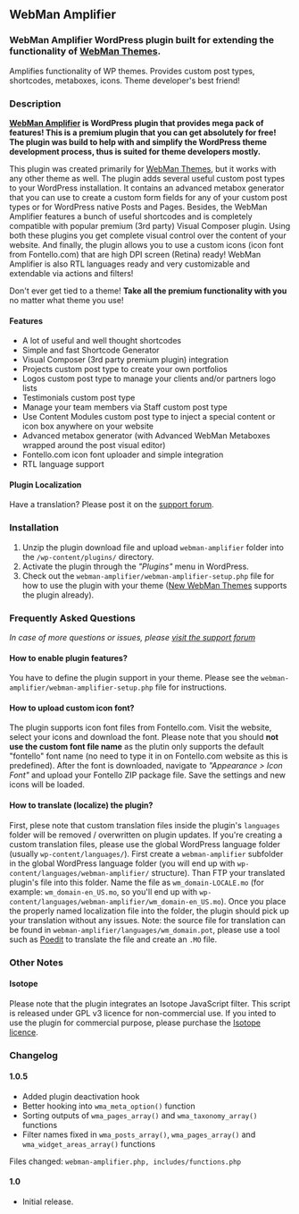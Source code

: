 ## WebMan Amplifier

### WebMan Amplifier WordPress plugin built for extending the functionality of [**WebMan Themes**](http://www.webmandesign.eu).

Amplifies functionality of WP themes. Provides custom post types, shortcodes, metaboxes, icons. Theme developer's best friend!

### Description

**[WebMan Amplifier](http://www.webmandesign.eu/ "WebMan Design") is WordPress plugin that provides mega pack of features! This is a premium plugin that you can get absolutely for free! The plugin was build to help with and simplify the WordPress theme development process, thus is suited for theme developers mostly.**

This plugin was created primarily for [WebMan Themes](http://www.webmandesign.eu/ "WebMan Themes"), but it works with any other theme as well. The plugin adds several useful custom post types to your WordPress installation. It contains an advanced metabox generator that you can use to create a custom form fields for any of your custom post types or for WordPress native Posts and Pages. Besides, the WebMan Amplifier features a bunch of useful shortcodes and is completely compatible with popular premium (3rd party) Visual Composer plugin. Using both these plugins you get complete visual control over the content of your website. And finally, the plugin allows you to use a custom icons (icon font from Fontello.com) that are high DPI screen (Retina) ready! WebMan Amplifier is also RTL languages ready and very customizable and extendable via actions and filters!

Don't ever get tied to a theme! **Take all the premium functionality with you** no matter what theme you use!

#### Features

* A lot of useful and well thought shortcodes
* Simple and fast Shortcode Generator
* Visual Composer (3rd party premium plugin) integration
* Projects custom post type to create your own portfolios
* Logos custom post type to manage your clients and/or partners logo lists
* Testimonials custom post type
* Manage your team members via Staff custom post type
* Use Content Modules custom post type to inject a special content or icon box anywhere on your website
* Advanced metabox generator (with Advanced WebMan Metaboxes wrapped around the post visual editor)
* Fontello.com icon font uploader and simple integration
* RTL language support

#### Plugin Localization

Have a translation? Please post it on the [support forum](http://support.webmandesign.eu/ "WebMan Support Forum").

### Installation

1. Unzip the plugin download file and upload `webman-amplifier` folder into the `/wp-content/plugins/` directory.
2. Activate the plugin through the *"Plugins"* menu in WordPress.
3. Check out the `webman-amplifier/webman-amplifier-setup.php` file for how to use the plugin with your theme ([New WebMan Themes](http://www.webmandesign.eu/ "Best WordPress themes!") supports the plugin already).

### Frequently Asked Questions

*In case of more questions or issues, please [visit the support forum](http://support.webmandesign.eu/ "WebMan Support Forum")*

#### How to enable plugin features?

You have to define the plugin support in your theme. Please see the `webman-amplifier/webman-amplifier-setup.php` file for instructions.

#### How to upload custom icon font?

The plugin supports icon font files from Fontello.com. Visit the website, select your icons and download the font. Please note that you should **not use the custom font file name** as the plutin only supports the default "fontello" font name (no need to type it in on Fontello.com website as this is predefined). After the font is downloaded, navigate to *"Appearance > Icon Font"* and upload your Fontello ZIP package file. Save the settings and new icons will be loaded.

#### How to translate (localize) the plugin?

First, plese note that custom translation files inside the plugin's `languages` folder will be removed / overwritten on plugin updates. If you're creating a custom translation files, please use the global WordPress language folder (usually `wp-content/languages/`). First create a `webman-amplifier` subfolder in the global WordPress language folder (you will end up with `wp-content/languages/webman-amplifier/` structure). Than FTP your translated plugin's file into this folder. Name the file as `wm_domain-LOCALE.mo` (for example: `wm_domain-en_US.mo`, so you'll end up with `wp-content/languages/webman-amplifier/wm_domain-en_US.mo`). Once you place the properly named localization file into the folder, the plugin should pick up your translation without any issues. Note: the source file for translation can be found in `webman-amplifier/languages/wm_domain.pot`, please use a tool such as [Poedit](http://poedit.net/ "Poedit translator") to translate the file and create an `.MO` file.

### Other Notes

#### Isotope

Please note that the plugin integrates an Isotope JavaScript filter. This script is released under GPL v3 licence for non-commercial use. If you inted to use the plugin for commercial purpose, please purchase the [Isotope licence](http://isotope.metafizzy.co/license.html).

### Changelog

#### 1.0.5
* Added plugin deactivation hook
* Better hooking into `wma_meta_option()` function
* Sorting outputs of `wma_pages_array()` and `wma_taxonomy_array()` functions
* Filter names fixed in `wma_posts_array()`, `wma_pages_array()` and `wma_widget_areas_array()` functions

Files changed: `webman-amplifier.php, includes/functions.php`

#### 1.0
* Initial release.